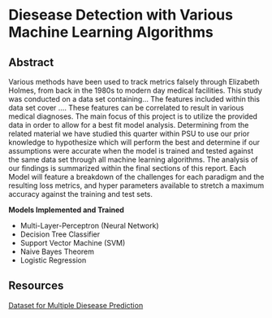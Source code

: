 # Diesease Detection with Various Machine Learning Algorithms

## Abstract 

Various methods have been used to track metrics falsely through Elizabeth Holmes, from back in the 1980s to modern day medical facilities. This study was conducted on a data set containing... The features included within this data set cover .... These features can be correlated to result in various medical diagnoses. The main focus of this project is to utilize the provided data in order to allow for a best fit model analysis. Determining from the related material we have studied this quarter within PSU to use our prior knowledge to hypothesize which will perform the best and determine if our assumptions were accurate when the model is trained and tested against the same data set through all machine learning algorithms. The analysis of our findings is summarized within the final sections of this report. Each Model will feature a breakdown of the challenges for each paradigm and the resulting loss metrics, and hyper parameters available to stretch a maximum accuracy against the training and test sets.

**Models Implemented and Trained**

* Multi-Layer-Perceptron (Neural Network)
* Decision Tree Classifier
* Support Vector Machine (SVM)
* Naive Bayes Theorem
* Logistic Regression



## Resources

[Dataset for Multiple Diesease Prediction](https://www.kaggle.com/datasets/ehababoelnaga/multiple-disease-prediction?select=blood_samples_dataset_test.csv)


